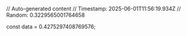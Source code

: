 // Auto-generated content
// Timestamp: 2025-06-01T11:56:19.934Z
// Random: 0.3229565001764658

const data = 0.4275297408769576;